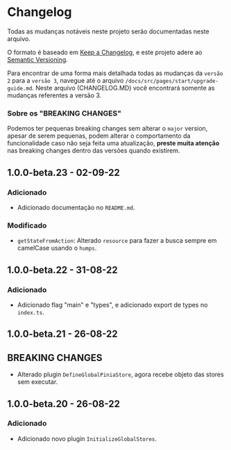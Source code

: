 # Changelog
Todas as mudanças notáveis neste projeto serão documentadas neste arquivo.

O formato é baseado em [Keep a Changelog](https://keepachangelog.com/pt-BR/1.0.0/),
e este projeto adere ao [Semantic Versioning](https://semver.org/spec/v2.0.0.html).

Para encontrar de uma forma mais detalhada todas as mudanças da `versão 2` para a `versão 3`, navegue até o arquivo `/docs/src/pages/start/upgrade-guide.md`.
Neste arquivo (CHANGELOG.MD) você encontrará somente as mudanças referentes a versão 3.

### Sobre os "BREAKING CHANGES"
Podemos ter pequenas breaking changes sem alterar o `major` version, apesar de serem pequenas, podem alterar o comportamento da funcionalidade caso não seja feita uma atualização, **preste muita atenção** nas breaking changes dentro das versões quando existirem.

## 1.0.0-beta.23 - 02-09-22
### Adicionado
- Adicionado documentação no `README.md`.

### Modificado
- `getStateFromAction`: Alterado `resource` para fazer a busca sempre em camelCase usando o `humps`.

## 1.0.0-beta.22 - 31-08-22
### Adicionado
- Adicionado flag "main" e "types", e adicionado export de types no `index.ts`.

## 1.0.0-beta.21 - 26-08-22
## BREAKING CHANGES
- Alterado plugin `DefineGlobalPiniaStore`, agora recebe objeto das stores sem executar.

## 1.0.0-beta.20 - 26-08-22
### Adicionado
- Adicionado novo plugin `InitializeGlobalStores`.
